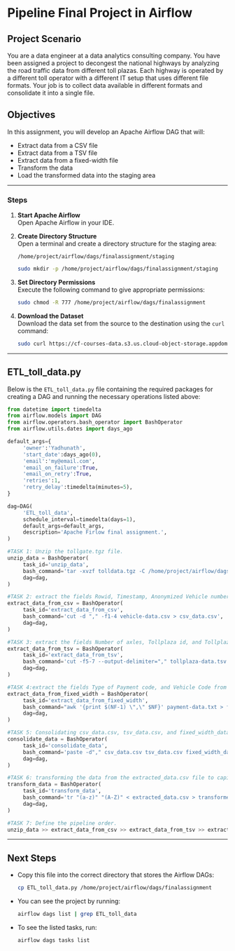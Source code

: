 # Pipeline Final Project in Airflow

## Project Scenario

You are a data engineer at a data analytics consulting company. You have been assigned a project to decongest the national highways by analyzing the road traffic data from different toll plazas. Each highway is operated by a different toll operator with a different IT setup that uses different file formats. Your job is to collect data available in different formats and consolidate it into a single file.

## Objectives

In this assignment, you will develop an Apache Airflow DAG that will:

- Extract data from a CSV file
- Extract data from a TSV file
- Extract data from a fixed-width file
- Transform the data
- Load the transformed data into the staging area

---

### Steps

1. **Start Apache Airflow**  
    Open Apache Airflow in your IDE.

2. **Create Directory Structure**  
    Open a terminal and create a directory structure for the staging area:
    ```
    /home/project/airflow/dags/finalassignment/staging
    ```
    ```bash
    sudo mkdir -p /home/project/airflow/dags/finalassignment/staging
    ```

3. **Set Directory Permissions**  
    Execute the following command to give appropriate permissions:
    ```bash
    sudo chmod -R 777 /home/project/airflow/dags/finalassignment
    ```

4. **Download the Dataset**  
    Download the data set from the source to the destination using the `curl` command:
    ```bash
    sudo curl https://cf-courses-data.s3.us.cloud-object-storage.appdomain.cloud/IBM-DB0250EN-SkillsNetwork/labs/Final%20Assignment/tolldata.tgz -o /home/project/airflow/dags/finalassignment/tolldata.tgz
    ```

---

## ETL_toll_data.py

Below is the `ETL_toll_data.py` file containing the required packages for creating a DAG and running the necessary operations listed above:

```python
from datetime import timedelta
from airflow.models import DAG
from airflow.operators.bash_operator import BashOperator 
from airflow.utils.dates import days_ago

default_args={
     'owner':'Yadhunath',
     'start_date':days_ago(0),
     'email':'my@email.com',
     'email_on_failure':True,
     'email_on_retry':True,
     'retries':1,
     'retry_delay':timedelta(minutes=5),
}

dag=DAG(
     'ETL_toll_data',
     schedule_interval=timedelta(days=1),
     default_args=default_args,
     description='Apache Firlow final assignment.',
)

#TASK 1: Unzip the tollgate.tgz file.
unzip_data = BashOperator(
     task_id='unzip_data',
     bash_command='tar -xvzf tolldata.tgz -C /home/project/airflow/dags/finalassignment',
     dag=dag,
)

#TASK 2: extract the fields Rowid, Timestamp, Anonymized Vehicle number, and Vehicle type from the vehicle-data.csv file and save them into csv_data.csv
extract_data_from_csv = BashOperator(
     task_id='extract_data_from_csv',
     bash_command='cut -d "," -f1-4 vehicle-data.csv > csv_data.csv',
     dag=dag,
)

#TASK 3: extract the fields Number of axles, Tollplaza id, and Tollplaza code from the tollplaza-data.tsv file and save it into tsv_data.csv
extract_data_from_tsv = BashOperator(
     task_id='extract_data_from_tsv',
     bash_command='cut -f5-7 --output-delimiter="," tollplaza-data.tsv > tsv_data.csv',
     dag=dag,
)

#TASK 4:extract the fields Type of Payment code, and Vehicle Code from the fixed width file payment-data.txt and save it into fixed_width_data.csv
extract_data_from_fixed_width = BashOperator(
     task_id='extract_data_from_fixed_width',
     bash_command="awk '{print $(NF-1) \",\" $NF}' payment-data.txt > fixed_width_data.csv",
     dag=dag,
)

#TASK 5: Consolidating csv_data.csv, tsv_data.csv, and fixed_width_data.csv to a single extracted_data.csv file.
consolidate_data = BashOperator(
     task_id='consolidate_data',
     bash_command='paste -d"," csv_data.csv tsv_data.csv fixed_width_data.csv > extracted_data.csv',
     dag=dag,
)

#TASK 6: transforming the data from the extracted_data.csv file to capital letters.
transform_data = BashOperator(
     task_id='transform_data',
     bash_command='tr "(a-z)" "(A-Z)" < extracted_data.csv > transformed_data.csv',
     dag=dag,
)

#TASK 7: Define the pipeline order.
unzip_data >> extract_data_from_csv >> extract_data_from_tsv >> extract_data_from_fixed_width >> consolidate_data >> transform_data
 ```

---

## Next Steps

- Copy this file into the correct directory that stores the Airflow DAGs:
  ```bash
  cp ETL_toll_data.py /home/project/airflow/dags/finalassignment
  ```

- You can see the project by running:
  ```bash
  airflow dags list | grep ETL_toll_data
  ```

- To see the listed tasks, run:
  ```bash
  airflow dags tasks list
  ```
